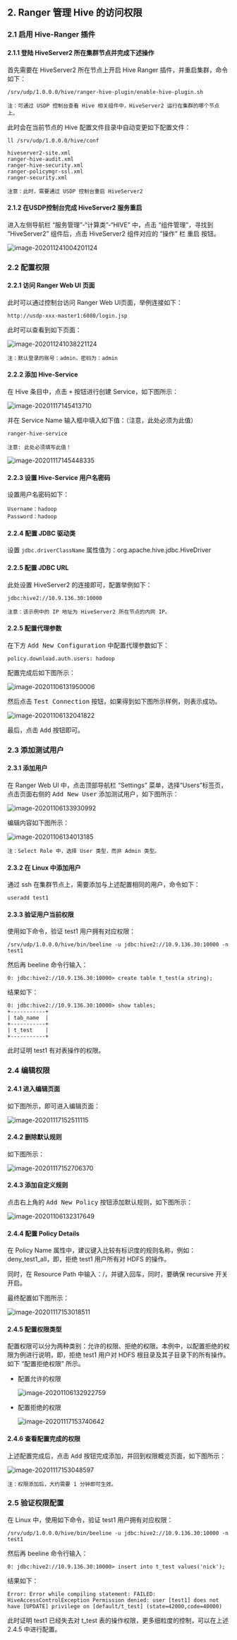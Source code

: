 ## 2. Ranger 管理 Hive 的访问权限

### 2.1 启用 Hive-Ranger 插件

#### 2.1.1 登陆 HiveServer2 所在集群节点并完成下述操作

首先需要在 HiveServer2 所在节点上开启 Hive Ranger 插件，并重启集群，命令如下：

~~~shell
/srv/udp/1.0.0.0/hive/ranger-hive-plugin/enable-hive-plugin.sh 
~~~

`注：可通过 USDP 控制台查看 Hive 相关组件中，HiveServer2 运行在集群的哪个节点上。`

此时会在当前节点的 Hive 配置文件目录中自动变更如下配置文件：

~~~shell
ll /srv/udp/1.0.0.0/hive/conf

hiveserver2-site.xml
ranger-hive-audit.xml
ranger-hive-security.xml
ranger-policymgr-ssl.xml
ranger-security.xml
~~~

``注意：此时，需要通过 USDP 控制台重启 HiveServer2``

#### 2.1.2 在USDP控制台完成 HiveServer2 服务重启

进入左侧导航栏 “服务管理”-“计算类”-“HIVE” 中，点击 “组件管理”，寻找到 “HiveServer2” 组件后，点击 HiveServer2 组件对应的 “操作” 栏 <kbd>重启</kbd> 按钮。

![image-202011241004201124](/Users/forrest/Documents/UCLOUD/BDPL/大数据技术中心/USDP&私有化/USDP文档/Github-USDP-docs/USDP/developer/images/image-202011241004201124.png)

### 2.2 配置权限

#### 2.2.1 访问 Ranger Web UI 页面

此时可以通过控制台访问 Ranger Web UI页面，举例连接如下：

~~~URI
http://usdp-xxx-master1:6080/login.jsp
~~~

此时可以查看到如下页面：

![image-202011241038221124](/Users/forrest/Documents/UCLOUD/BDPL/大数据技术中心/USDP&私有化/USDP文档/Github-USDP-docs/USDP/developer/images/image-202011241038221124.png)

``注：默认登录的账号：admin，密码为：admin``

#### 2.2.2 添加 Hive-Service

在 Hive 条目中，点击 <kbd>+</kbd> 按钮进行创建 Service，如下图所示：

![image-20201117145413710](/Users/forrest/Documents/UCLOUD/BDPL/大数据技术中心/USDP&私有化/USDP文档/Github-USDP-docs/USDP/developer/images/image-20201117145413710.png)

并在 Service Name 输入框中填入如下值：（注意，此处必须为此值）

~~~shell
ranger-hive-service
~~~

`注意: 此处必须填写此值！`

![image-20201117145448335](/Users/forrest/Documents/UCLOUD/BDPL/大数据技术中心/USDP&私有化/USDP文档/Github-USDP-docs/USDP/developer/images/image-20201117145448335.png)

#### 2.2.3 设置 Hive-Service 用户名密码

设置用户名密码如下：

~~~shell
Username：hadoop
Password：hadoop
~~~

#### 2.2.4 配置 JDBC 驱动类

设置 `jdbc.driverClassName` 属性值为：org.apache.hive.jdbc.HiveDriver

#### 2.2.5 配置 JDBC URL

此处设置 HiveServer2 的连接即可，配置举例如下：

~~~shell
jdbc:hive2://10.9.136.30:10000
~~~

`注意：该示例中的 IP 地址为 HiveServer2 所在节点的内网 IP。`

#### 2.2.5 配置代理参数

在下方 <kbd>Add New Configuration</kbd> 中配置代理参数如下：

~~~shell
policy.download.auth.users: hadoop
~~~

配置完成后如下图所示：

![image-20201106131950006](/Users/forrest/Documents/UCLOUD/BDPL/大数据技术中心/USDP&私有化/USDP文档/Github-USDP-docs/USDP/developer/images/image-20201106131950006.png)

然后点击 <kbd>Test Connection</kbd> 按钮，如果得到如下图所示样例，则表示成功。

![image-20201106132041822](/Users/forrest/Documents/UCLOUD/BDPL/大数据技术中心/USDP&私有化/USDP文档/Github-USDP-docs/USDP/developer/images/image-20201106132041822.png)

最后，点击 <kbd>Add</kbd> 按钮即可。

### 2.3 添加测试用户

#### 2.3.1 添加用户

在 Ranger Web UI 中，点击顶部导航栏 “Settings” 菜单，选择“Users”标签页，点击页面右侧的 <kbd>Add New User</kbd> 添加测试用户，如下图所示：

![image-20201106133930992](/Users/forrest/Documents/UCLOUD/BDPL/大数据技术中心/USDP&私有化/USDP文档/Github-USDP-docs/USDP/developer/images/image-20201106133930992.png)

编辑内容如下图所示：

![image-20201106134013185](/Users/forrest/Documents/UCLOUD/BDPL/大数据技术中心/USDP&私有化/USDP文档/Github-USDP-docs/USDP/developer/images/image-20201106134013185.png)

``注：Select Role 中，选择 User 类型，而非 Admin 类型。``

#### 2.3.2 在 Linux 中添加用户

通过 ssh 在集群节点上，需要添加与上述配置相同的用户，命令如下：

~~~shell
useradd test1
~~~

#### 2.3.3 验证用户当前权限

使用如下命令，验证 test1 用户拥有对应权限：

~~~shell
/srv/udp/1.0.0.0/hive/bin/beeline -u jdbc:hive2://10.9.136.30:10000 -n test1
~~~

然后再 beeline 命令行输入：

~~~shell
0: jdbc:hive2://10.9.136.30:10000> create table t_test(a string);
~~~

结果如下：

~~~shell
0: jdbc:hive2://10.9.136.30:10000> show tables;
+-----------+
| tab_name  |
+-----------+
| t_test    |
+-----------+
~~~

此时证明 test1 有对表操作的权限。

### 2.4 编辑权限

#### 2.4.1 进入编辑页面

如下图所示，即可进入编辑页面：

![image-20201117152511115](/Users/forrest/Documents/UCLOUD/BDPL/大数据技术中心/USDP&私有化/USDP文档/Github-USDP-docs/USDP/developer/images/image-20201117152511115.png)

#### 2.4.2 删除默认规则

如下图所示：

![image-20201117152706370](/Users/forrest/Documents/UCLOUD/BDPL/大数据技术中心/USDP&私有化/USDP文档/Github-USDP-docs/USDP/developer/images/image-20201117152706370.png)

#### 2.4.3 添加自定义规则

点击右上角的 <kbd>Add New Policy</kbd> 按钮添加默认规则，如下图所示：

![image-20201106132317649](/Users/forrest/Documents/UCLOUD/BDPL/大数据技术中心/USDP&私有化/USDP文档/Github-USDP-docs/USDP/developer/images/image-20201106132317649.png)

#### 2.4.4 配置 Policy Details

在 Policy Name 属性中，建议键入比较有标识度的规则名称，例如：deny_test1_all，即，拒绝 test1 用户所有对 HDFS 的操作。

同时，在 Resource Path 中输入：/，并键入回车，同时，要确保 recursive 开关开启。

最终配置如下图所示：

![image-20201117153018511](/Users/forrest/Documents/UCLOUD/BDPL/大数据技术中心/USDP&私有化/USDP文档/Github-USDP-docs/USDP/developer/images/image-20201117153018511.png)

#### 2.4.5 配置权限类型

配置权限可以分为两种类别：允许的权限、拒绝的权限。本例中，以配置拒绝的权限为例进行说明，即，拒绝 test1 用户对 HDFS 根目录及其子目录下的所有操作。如下 “配置拒绝权限” 所示。

* 配置允许的权限

  ![image-20201106132922759](/Users/forrest/Documents/UCLOUD/BDPL/大数据技术中心/USDP&私有化/USDP文档/Github-USDP-docs/USDP/developer/images/image-20201106132922759.png)

* 配置拒绝的权限

  ![image-20201117153740642](/Users/forrest/Documents/UCLOUD/BDPL/大数据技术中心/USDP&私有化/USDP文档/Github-USDP-docs/USDP/developer/images/image-20201117153740642.png)

#### 2.4.6 查看配置完成的权限

上述配置完成后，点击 <kbd>Add</kbd> 按钮完成添加，并回到权限概览页面，如下图所示：

![image-20201117153048597](/Users/forrest/Documents/UCLOUD/BDPL/大数据技术中心/USDP&私有化/USDP文档/Github-USDP-docs/USDP/developer/images/image-20201117153048597.png)

``注：权限添加后，大约需要 1 分钟即可生效。``

### 2.5  验证权限配置

在 Linux 中，使用如下命令，验证 test1 用户拥有对应权限：

~~~shell
/srv/udp/1.0.0.0/hive/bin/beeline -u jdbc:hive2://10.9.136.30:10000 -n test1
~~~

然后再 beeline 命令行输入：

~~~shell
0: jdbc:hive2://10.9.136.30:10000> insert into t_test values('nick');
~~~

结果如下：

~~~shell
Error: Error while compiling statement: FAILED: HiveAccessControlException Permission denied: user [test1] does not have [UPDATE] privilege on [default/t_test] (state=42000,code=40000)
~~~

此时证明 test1 已经失去对 t_test 表的操作权限，更多细粒度的控制，可以在上述 2.4.5 中进行配置。